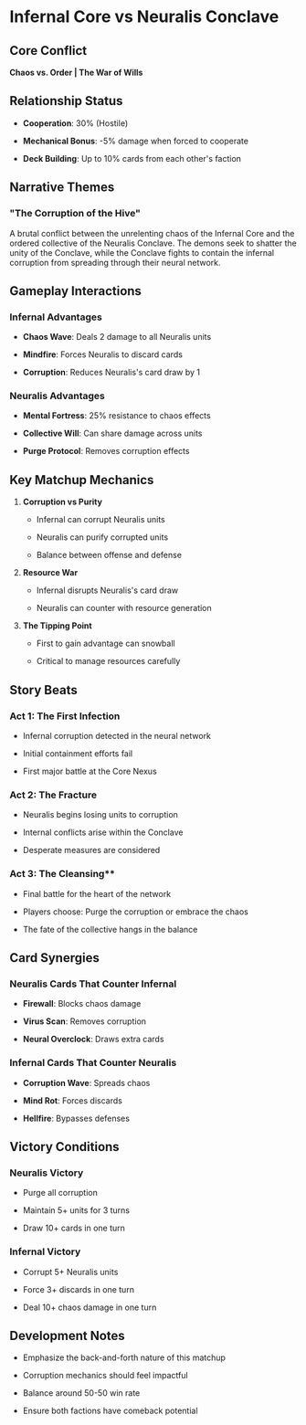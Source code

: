 # Infernal Core vs Neuralis Conclave

## Core Conflict

**Chaos vs. Order | The War of Wills**

## Relationship Status

- **Cooperation**: 30% (Hostile)

- **Mechanical Bonus**: -5% damage when forced to cooperate

- **Deck Building**: Up to 10% cards from each other's faction

## Narrative Themes

### "The Corruption of the Hive"

A brutal conflict between the unrelenting chaos of the Infernal Core and the ordered collective of the Neuralis Conclave. The demons seek to shatter the unity of the Conclave, while the Conclave fights to contain the infernal corruption from spreading through their neural network.

## Gameplay Interactions

### Infernal Advantages

- **Chaos Wave**: Deals 2 damage to all Neuralis units

- **Mindfire**: Forces Neuralis to discard cards

- **Corruption**: Reduces Neuralis's card draw by 1

### Neuralis Advantages

- **Mental Fortress**: 25% resistance to chaos effects

- **Collective Will**: Can share damage across units

- **Purge Protocol**: Removes corruption effects

## Key Matchup Mechanics

1. **Corruption vs Purity**

   - Infernal can corrupt Neuralis units

   - Neuralis can purify corrupted units

   - Balance between offense and defense

2. **Resource War**

   - Infernal disrupts Neuralis's card draw

   - Neuralis can counter with resource generation

3. **The Tipping Point**

   - First to gain advantage can snowball

   - Critical to manage resources carefully

## Story Beats

### Act 1: The First Infection

- Infernal corruption detected in the neural network

- Initial containment efforts fail

- First major battle at the Core Nexus

### Act 2: The Fracture

- Neuralis begins losing units to corruption

- Internal conflicts arise within the Conclave

- Desperate measures are considered

### Act 3: The Cleansing**

- Final battle for the heart of the network

- Players choose: Purge the corruption or embrace the chaos

- The fate of the collective hangs in the balance

## Card Synergies

### Neuralis Cards That Counter Infernal

- **Firewall**: Blocks chaos damage

- **Virus Scan**: Removes corruption

- **Neural Overclock**: Draws extra cards

### Infernal Cards That Counter Neuralis

- **Corruption Wave**: Spreads chaos

- **Mind Rot**: Forces discards

- **Hellfire**: Bypasses defenses

## Victory Conditions

### Neuralis Victory

- Purge all corruption

- Maintain 5+ units for 3 turns

- Draw 10+ cards in one turn

### Infernal Victory

- Corrupt 5+ Neuralis units

- Force 3+ discards in one turn

- Deal 10+ chaos damage in one turn

## Development Notes

- Emphasize the back-and-forth nature of this matchup

- Corruption mechanics should feel impactful

- Balance around 50-50 win rate

- Ensure both factions have comeback potential

